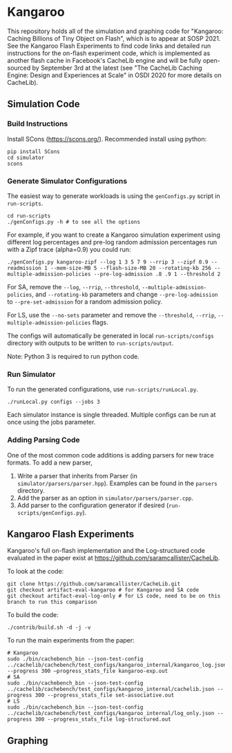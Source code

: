 # Kangaroo

This repository holds all of the simulation and graphing code for "Kangaroo: Caching Billions of Tiny Object on Flash", which is to appear at SOSP 2021. See the Kangaroo Flash Experiments to find code links and detailed run instructions for the on-flash experiment code, which is implemented as another flash cache in Facebook's CacheLib engine and will be fully open-sourced by September 3rd at the latest (see "The CacheLib Caching Engine: Design and Experiences at Scale" in OSDI 2020 for more details on CacheLib).

## Simulation Code 

### Build Instructions

Install SCons (https://scons.org/). Recommended install using python:

```
pip install SCons
cd simulator
scons
```

### Generate Simulator Configurations

The easiest way to generate workloads is using the `genConfigs.py` script in `run-scripts`.

```
cd run-scripts
./genConfigs.py -h # to see all the options
```

For example, if you want to create a Kangaroo simulation experiment using different log percentages
and pre-log random admission percentages run with a Zipf trace (alpha=0.9) you could run:

```
./genConfigs.py kangaroo-zipf --log 1 3 5 7 9 --rrip 3 --zipf 0.9 --readmission 1 --mem-size-MB 5 --flash-size-MB 20 --rotating-kb 256 --multiple-admission-policies --pre-log-admission .8 .9 1 --threshold 2
```

For SA, remove the `--log`, `--rrip`, `--threshold`, `--multiple-admission-policies`, and `--rotating-kb` parameters and change `--pre-log-admission` to `--pre-set-admission` for a random admission policy.

For LS, use the `--no-sets` parameter and remove the `--threshold`, `--rrip`, `--multiple-admission-policies` flags.

The configs will automatically be generated in local `run-scripts/configs` directory with outputs to be written to `run-scripts/output`.

Note: Python 3 is required to run python code.

### Run Simulator

To run the generated configurations, use `run-scripts/runLocal.py`.

```
./runLocal.py configs --jobs 3
```

Each simulator instance is single threaded. Multiple configs can be run at once using the jobs parameter.

### Adding Parsing Code

One of the most common code additions is adding parsers for new trace formats. To add a new parser,
1) Write a parser that inherits from Parser (in `simulator/parsers/parser.hpp`). Examples can be found in the `parsers` directory.
2) Add the parser as an option in `simulator/parsers/parser.cpp`.
3) Add parser to the configuration generator if desired (`run-scripts/genConfigs.py`).

## Kangaroo Flash Experiments

Kangaroo's full on-flash implementation and the Log-structured code evaluated in the paper exist at https://github.com/saramcallister/CacheLib.

To look at the code:

```
git clone https://github.com/saramcallister/CacheLib.git
git checkout artifact-eval-kangaroo # for Kangaroo and SA code
git checkout artifact-eval-log-only # for LS code, need to be on this branch to run this comparison
```

To build the code:

```
./contrib/build.sh -d -j -v
```

To run the main experiments from the paper:

```
# Kangaroo
sudo ./bin/cachebench_bin --json-test-config ../cachelib/cachebench/test_configs/kangaroo_internal/kangaroo_log.json --progress 300 —progress_stats_file kangaroo-exp.out
# SA
sudo ./bin/cachebench_bin --json-test-config ../cachelib/cachebench/test_configs/kangaroo_internal/cachelib.json --progress 300 --progress_stats_file set-associative.out
# LS
sudo ./bin/cachebench_bin --json-test-config ../cachelib/cachebench/test_configs/kangaroo_internal/log_only.json --progress 300 --progress_stats_file log-structured.out   
```

## Graphing

